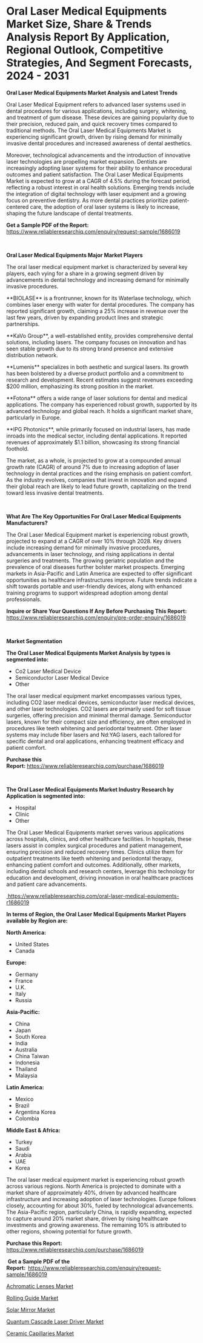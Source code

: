 <p><h1>Oral Laser Medical Equipments Market Size, Share & Trends Analysis Report By Application, Regional Outlook, Competitive Strategies, And Segment Forecasts, 2024 - 2031</h1></p><p><strong>Oral Laser Medical Equipments Market Analysis and Latest Trends</strong></p>
<p><p>Oral Laser Medical Equipment refers to advanced laser systems used in dental procedures for various applications, including surgery, whitening, and treatment of gum disease. These devices are gaining popularity due to their precision, reduced pain, and quick recovery times compared to traditional methods. The Oral Laser Medical Equipments Market is experiencing significant growth, driven by rising demand for minimally invasive dental procedures and increased awareness of dental aesthetics. </p><p>Moreover, technological advancements and the introduction of innovative laser technologies are propelling market expansion. Dentists are increasingly adopting laser systems for their ability to enhance procedural outcomes and patient satisfaction. The Oral Laser Medical Equipments Market is expected to grow at a CAGR of 4.5% during the forecast period, reflecting a robust interest in oral health solutions. Emerging trends include the integration of digital technology with laser equipment and a growing focus on preventive dentistry. As more dental practices prioritize patient-centered care, the adoption of oral laser systems is likely to increase, shaping the future landscape of dental treatments.</p></p>
<p><strong>Get a Sample PDF of the Report:&nbsp;</strong> <a href="https://www.reliableresearchiq.com/enquiry/request-sample/1686019?utm_campaign=1720&utm_medium=2&utm_source=Github&utm_content=ia&utm_term=17122024&utm_id=oral-laser-medical-equipments">https://www.reliableresearchiq.com/enquiry/request-sample/1686019</a></p>
<p>&nbsp;</p>
<p><strong>Oral Laser Medical Equipments Major Market Players</strong></p>
<p><p>The oral laser medical equipment market is characterized by several key players, each vying for a share in a growing segment driven by advancements in dental technology and increasing demand for minimally invasive procedures.</p><p>**BIOLASE** is a frontrunner, known for its Waterlase technology, which combines laser energy with water for dental procedures. The company has reported significant growth, claiming a 25% increase in revenue over the last few years, driven by expanding product lines and strategic partnerships.</p><p>**KaVo Group**, a well-established entity, provides comprehensive dental solutions, including lasers. The company focuses on innovation and has seen stable growth due to its strong brand presence and extensive distribution network.</p><p>**Lumenis** specializes in both aesthetic and surgical lasers. Its growth has been bolstered by a diverse product portfolio and a commitment to research and development. Recent estimates suggest revenues exceeding $200 million, emphasizing its strong position in the market.</p><p>**Fotona** offers a wide range of laser solutions for dental and medical applications. The company has experienced robust growth, supported by its advanced technology and global reach. It holds a significant market share, particularly in Europe.</p><p>**IPG Photonics**, while primarily focused on industrial lasers, has made inroads into the medical sector, including dental applications. It reported revenues of approximately $1.1 billion, showcasing its strong financial foothold.</p><p>The market, as a whole, is projected to grow at a compounded annual growth rate (CAGR) of around 7% due to increasing adoption of laser technology in dental practices and the rising emphasis on patient comfort. As the industry evolves, companies that invest in innovation and expand their global reach are likely to lead future growth, capitalizing on the trend toward less invasive dental treatments.</p></p>
<p>&nbsp;</p>
<p><strong>What Are The Key Opportunities For Oral Laser Medical Equipments Manufacturers?</strong></p>
<p><p>The Oral Laser Medical Equipment market is experiencing robust growth, projected to expand at a CAGR of over 10% through 2028. Key drivers include increasing demand for minimally invasive procedures, advancements in laser technology, and rising applications in dental surgeries and treatments. The growing geriatric population and the prevalence of oral diseases further bolster market prospects. Emerging markets in Asia-Pacific and Latin America are expected to offer significant opportunities as healthcare infrastructures improve. Future trends indicate a shift towards portable and user-friendly devices, along with enhanced training programs to support widespread adoption among dental professionals.</p></p>
<p><strong>Inquire or Share Your Questions If Any Before Purchasing This Report:</strong> <a href="https://www.reliableresearchiq.com/enquiry/pre-order-enquiry/1686019?utm_campaign=1720&utm_medium=2&utm_source=Github&utm_content=ia&utm_term=17122024&utm_id=oral-laser-medical-equipments">https://www.reliableresearchiq.com/enquiry/pre-order-enquiry/1686019</a></p>
<p>&nbsp;</p>
<p><strong>Market Segmentation</strong></p>
<p><strong>The Oral Laser Medical Equipments Market Analysis by types is segmented into:</strong></p>
<p><ul><li>Co2 Laser Medical Device</li><li>Semiconductor Laser Medical Device</li><li>Other</li></ul></p>
<p><p>The oral laser medical equipment market encompasses various types, including CO2 laser medical devices, semiconductor laser medical devices, and other laser technologies. CO2 lasers are primarily used for soft tissue surgeries, offering precision and minimal thermal damage. Semiconductor lasers, known for their compact size and efficiency, are often employed in procedures like teeth whitening and periodontal treatment. Other laser systems may include fiber lasers and Nd:YAG lasers, each tailored for specific dental and oral applications, enhancing treatment efficacy and patient comfort.</p></p>
<p><strong>Purchase this Report:&nbsp;</strong><a href="https://www.reliableresearchiq.com/purchase/1686019?utm_campaign=1720&utm_medium=2&utm_source=Github&utm_content=ia&utm_term=17122024&utm_id=oral-laser-medical-equipments">https://www.reliableresearchiq.com/purchase/1686019</a></p>
<p>&nbsp;</p>
<p><strong>The Oral Laser Medical Equipments Market Industry Research by Application is segmented into:</strong></p>
<p><ul><li>Hospital</li><li>Clinic</li><li>Other</li></ul></p>
<p><p>The Oral Laser Medical Equipments market serves various applications across hospitals, clinics, and other healthcare facilities. In hospitals, these lasers assist in complex surgical procedures and patient management, ensuring precision and reduced recovery times. Clinics utilize them for outpatient treatments like teeth whitening and periodontal therapy, enhancing patient comfort and outcomes. Additionally, other markets, including dental schools and research centers, leverage this technology for education and development, driving innovation in oral healthcare practices and patient care advancements.</p></p>
<p><a href="https://www.reliableresearchiq.com/oral-laser-medical-equipments-r1686019?utm_campaign=1720&utm_medium=2&utm_source=Github&utm_content=ia&utm_term=17122024&utm_id=oral-laser-medical-equipments">&nbsp;https://www.reliableresearchiq.com/oral-laser-medical-equipments-r1686019</a></p>
<p><strong>In terms of Region, the Oral Laser Medical Equipments Market Players available by Region are:</strong></p>
<p>
    <p> <strong> North America: </strong>
        <ul>
            <li>United States</li>
            <li>Canada</li>
        </ul>
        </p> 
    <p> <strong> Europe: </strong>
        <ul>
            <li>Germany</li>
            <li>France</li>
            <li>U.K.</li>
            <li>Italy</li>
            <li>Russia</li>
        </ul>
        </p> 
    <p> <strong> Asia-Pacific: </strong>
        <ul>
            <li>China</li>
            <li>Japan</li>
            <li>South Korea</li>
            <li>India</li>
            <li>Australia</li>
            <li>China Taiwan</li>
            <li>Indonesia</li>
            <li>Thailand</li>
            <li>Malaysia</li>
        </ul>
        </p> 
    <p> <strong> Latin America: </strong>
        <ul>
            <li>Mexico</li>
            <li>Brazil</li>
            <li>Argentina Korea</li>
            <li>Colombia</li>
        </ul>
        </p> 
    <p> <strong> Middle East & Africa: </strong>
        <ul>
            <li>Turkey</li>
            <li>Saudi</li>
            <li>Arabia</li>
            <li>UAE</li>
            <li>Korea</li>
        </ul>
    </p>
    </p>
<p><p>The oral laser medical equipment market is experiencing robust growth across various regions. North America is projected to dominate with a market share of approximately 40%, driven by advanced healthcare infrastructure and increasing adoption of laser technologies. Europe follows closely, accounting for about 30%, fueled by technological advancements. The Asia-Pacific region, particularly China, is rapidly expanding, expected to capture around 20% market share, driven by rising healthcare investments and growing awareness. The remaining 10% is attributed to other regions, showing potential for future growth.</p></p>
<p><strong>Purchase this Report: </strong><a href="https://www.reliableresearchiq.com/purchase/1686019?utm_campaign=1720&utm_medium=2&utm_source=Github&utm_content=ia&utm_term=17122024&utm_id=oral-laser-medical-equipments">https://www.reliableresearchiq.com/purchase/1686019</a></p>
<p>&nbsp;<strong>Get a Sample PDF of the Report:&nbsp;&nbsp;</strong><a href="https://www.reliableresearchiq.com/enquiry/request-sample/1686019?utm_campaign=1720&utm_medium=2&utm_source=Github&utm_content=ia&utm_term=17122024&utm_id=oral-laser-medical-equipments">https://www.reliableresearchiq.com/enquiry/request-sample/1686019</a></p>
<p><strong></strong></p>
<p><p><a href="https://www.linkedin.com/pulse/estimating-size-growth-potential-achromatic-lenses-market-sznxe?utm_campaign=1720&utm_medium=2&utm_source=Github&utm_content=ia&utm_term=17122024&utm_id=oral-laser-medical-equipments">Achromatic Lenses Market</a></p><p><a href="https://www.linkedin.com/pulse/analyzing-rolling-guide-market-trends-size-share-projected-lj27f?utm_campaign=1720&utm_medium=2&utm_source=Github&utm_content=ia&utm_term=17122024&utm_id=oral-laser-medical-equipments">Rolling Guide Market</a></p><p><a href="https://www.linkedin.com/pulse/future-revenue-market-insights-solar-mirror-industry-6-cagr-fnuje?utm_campaign=1720&utm_medium=2&utm_source=Github&utm_content=ia&utm_term=17122024&utm_id=oral-laser-medical-equipments">Solar Mirror Market</a></p><p><a href="https://www.linkedin.com/pulse/global-quantum-cascade-laser-driver-market-insights-size-fasoe?utm_campaign=1720&utm_medium=2&utm_source=Github&utm_content=ia&utm_term=17122024&utm_id=oral-laser-medical-equipments">Quantum Cascade Laser Driver Market</a></p><p><a href="https://www.linkedin.com/pulse/market-growth-forecast-ceramic-capillaries-industry-expected-vtjxf?utm_campaign=1720&utm_medium=2&utm_source=Github&utm_content=ia&utm_term=17122024&utm_id=oral-laser-medical-equipments">Ceramic Capillaries Market</a></p></p>